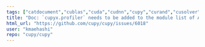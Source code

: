 ```yaml
---
tags: ["catdocument","cublas","cuda","cudnn","cupy","curand","cusolver","cusparse","cusparselt","cutensor","gpu","nccl","numpy","nvrtc","nvtx","priomedium","python","rocm","scipy","tensor"]
title: "Doc: `cupyx.profiler` needs to be added to the module list of API reference"
html_url: "https://github.com/cupy/cupy/issues/6018"
user: "kmaehashi"
repo: "cupy/cupy"
---
```


